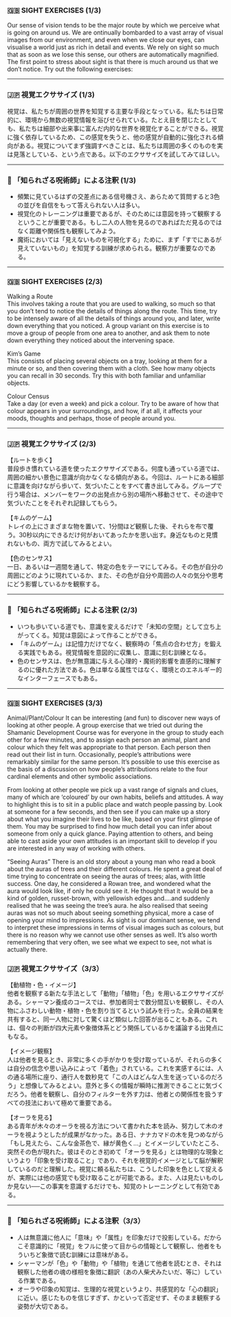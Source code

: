 ### 🇬🇧 SIGHT EXERCISES (1/3)

Our sense of vision tends to be the major route by which we perceive what is going on around us. We are ontinually bombarded to a vast array of visual images from our environment, and even when we close our eyes, can visualise a world just as rich in detail and events. We rely on sight so much that as soon as we lose this sense, our others are automatically magnified. The first point to stress about sight is that there is much around us that we don’t notice. Try out the following exercises:

---

### 🇯🇵 視覚エクササイズ (1/3)

視覚は、私たちが周囲の世界を知覚する主要な手段となっている。私たちは日常的に、環境から無数の視覚情報を浴びせられている。たとえ目を閉じたとしても、私たちは細部や出来事に富んだ内的な世界を視覚化することができる。視覚に強く依存しているため、この感覚を失うと、他の感覚が自動的に強化される傾向がある。視覚についてまず強調すべきことは、私たちは周囲の多くのものを実は見落としている、という点である。以下のエクササイズを試してみてほしい。

---

### 🐌 「知られざる呪術師」による注釈 (1/3)

- 頻繁に見ているはずの交差点にある信号機さえ、あらためて質問すると3色の並びを自信をもって答えられない人は多い。
- 視覚化のトレーニングは重要であるが、そのためには意図を持って観察するということが重要である。もし二人の人物を見るのであればただ見るのではなく距離や関係性も観察してみよう。
- 魔術においては「見えないものを可視化する」ために、まず「すでにあるが見えていないもの」を知覚する訓練が求められる。観察力が重要なのである。

---

### 🇬🇧 SIGHT EXERCISES (2/3)

Walking a Route  
This involves taking a route that you are used to walking, so much so that you don’t tend to notice the details of things along the route. This time, try to be intensely aware of all the details of things around you, and later, write down everything that you noticed. A group variant on this exercise is to move a group of people from one area to another, and ask them to note down everything they noticed about the intervening space.

Kim’s Game  
This consists of placing several objects on a tray, looking at them for a minute or so, and then covering them with a cloth. See how many objects you can recall in 30 seconds. Try this with both familiar and unfamiliar objects.

Colour Census  
Take a day (or even a week) and pick a colour. Try to be aware of how that colour appears in your surroundings, and how, if at all, it affects your moods, thoughts and perhaps, those of people around you.

---

### 🇯🇵 視覚エクササイズ (2/3)

【ルートを歩く】  
普段歩き慣れている道を使ったエクササイズである。何度も通っている道では、周囲の細かい景色に意識が向かなくなる傾向がある。今回は、ルートにある細部に意識を向けながら歩いて、気づいたことをすべて書き出してみる。グループで行う場合は、メンバーをワークの出発点から別の場所へ移動させて、その途中で気づいたことをそれぞれ記録してもらう。

【キムのゲーム】  
トレイの上にさまざまな物を置いて、1分間ほど観察した後、それらを布で覆う。30秒以内にできるだけ何がおいてあったかを思い出す。身近なものと見慣れないもの、両方で試してみるとよい。

【色のセンサス】  
一日、あるいは一週間を通して、特定の色をテーマにしてみる。その色が自分の周囲にどのように現れているか、また、その色が自分や周囲の人々の気分や思考にどう影響しているかを観察する。

---

### 🐌 「知られざる呪術師」による注釈 (2/3)

- いつも歩いている道でも、意識を変えるだけで「未知の空間」として立ち上がってくる。知覚は意図によって作ることができる。
- 「キムのゲーム」は記憶力だけでなく、観察時の「焦点の合わせ方」を鍛える実践でもある。視覚情報を意図的に収集し、意識に刻む訓練となる。
- 色のセンサスは、色が無意識に与える心理的・魔術的影響を直感的に理解するのに優れた方法である。色は単なる属性ではなく、環境とのエネルギー的なインターフェースでもある。

---

### 🇬🇧 SIGHT EXERCISES (3/3)

Animal/Plant/Colour
It can be interesting (and fun) to discover new ways of looking at other people. A group exercise that we tried out during the Shamanic Development Course was for everyone in the group to study each other for a few minutes, and to assign each person an animal, plant and colour which they felt was appropriate to that person. Each person then read out their list in turn. Occasionally, people’s attributions were remarkably similar for the same person. It’s possible to use this exercise as the basis of a discussion on how people’s attributions relate to the four cardinal elements and other symbolic associations.

From looking at other people we pick up a vast range of signals and clues, many of which are ‘coloured’ by our own habits, beliefs and attitudes. A way to highlight this is to sit in a public place and watch people passing by. Look at someone for a few seconds, and then see if you can make up a story about what you imagine their lives to be like, based on your first glimpse of them. You may be surprised to find how much detail you can infer about someone from only a quick glance. Paying attention to others, and being able to cast aside your own attitudes is an important skill to develop if you are interested in any way of working with others.

“Seeing Auras”
There is an old story about a young man who read a book about the auras of trees and their different colours. He spent a great deal of time trying to concentrate on seeing the auras of trees; alas, with little success. One day, he considered a Rowan tree, and wondered what the aura would look like, if only he could see it. He thought that it would be a kind of golden, russet-brown, with yellowish edges and....and suddenly realised that he was seeing the tree’s aura. he also realised that seeing auras was not so much about seeing something physical, more a case of opening your mind to impressions. As sight is our dominant sense, we tend to interpret these impressions in terms of visual images such as colours, but there is no reason why we cannot use other senses as well. It’s also worth remembering that very often, we see what we expect to see, not what is actually there.

### 🇯🇵 視覚エクササイズ（3/3）

【動植物・色・イメージ】  
他者を観察する新たな手法として「動物」「植物」「色」を用いるエクササイズがある。シャーマン養成のコースでは、参加者同士で数分間互いを観察し、その人物にふさわしい動物・植物・色を割り当てるという試みを行った。全員の結果を共有すると、同一人物に対して驚くほど類似した回答が出ることもある。これは、個々の判断が四大元素や象徴体系とどう関係しているかを議論する出発点にもなる。

【イメージ観察】  
人は他者を見るとき、非常に多くの手がかりを受け取っているが、それらの多くは自分の信念や思い込みによって「着色」されている。これを実感するには、人の通る場所に座り、通行人を数秒見て「この人はどんな人生を送っているのだろう」と想像してみるとよい。意外と多くの情報が瞬時に推測できることに気づくだろう。他者を観察し、自分のフィルターを外す力は、他者との関係性を扱うすべての技法において極めて重要である。

【オーラを見る】  
ある青年が木々のオーラを視る方法について書かれた本を読み、努力して木のオーラを視ようとしたが成果がなかった。ある日、ナナカマドの木を見つめながら「もし見えたら、こんな金茶色で、縁が黄色く...」とイメージしていたところ、突然その色が現れた。彼はそのとき初めて「オーラを見る」とは物理的な現象というより「印象を受け取ること」であり、それを視覚的イメージとして脳が解釈しているのだと理解した。視覚に頼る私たちは、こうした印象を色として捉えるが、実際には他の感覚でも受け取ることが可能である。また、人は見たいものしか見ない──この事実を意識するだけでも、知覚のトレーニングとして有効である。

---

### 🐌 「知られざる呪術師」による注釈（3/3）

- 人は無意識に他人に「意味」や「属性」を印象だけで投影している。だからこそ意識的に「視覚」をフルに使って目からの情報として観察し、他者をもういちど象徴で読む訓練には意味がある。
- シャーマンが「色」や「動物」や「植物」を通じて他者を読むとき、それは観察した他者の魂の様相を象徴に翻訳（あの人柴犬みたいだ、等に）している作業である。
- オーラや印象の知覚は、生理的な視覚というより、共感覚的な「心の翻訳」に近い。感じたものを信じすぎず、かといって否定せず、そのまま観察する姿勢が大切である。
